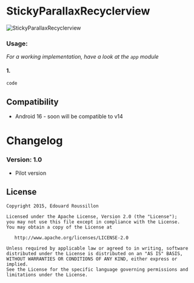 # StickyParallaxRecyclerview

![StickyParallaxRecyclerview](https://raw.githubusercontent.com/Douvi/StickyParallaxRecyclerview/master/demo.gif)

### Usage:

*For a working implementation, have a look at the ```app``` module*

#### 	1.  

```	
code
```


## Compatibility
  
  * Android 16 - soon will be compatible to v14

# Changelog

### Version: 1.0

  * Pilot version

## License

    Copyright 2015, Edouard Roussillon

    Licensed under the Apache License, Version 2.0 (the "License");
    you may not use this file except in compliance with the License.
    You may obtain a copy of the License at

       http://www.apache.org/licenses/LICENSE-2.0

    Unless required by applicable law or agreed to in writing, software
    distributed under the License is distributed on an "AS IS" BASIS,
    WITHOUT WARRANTIES OR CONDITIONS OF ANY KIND, either express or implied.
    See the License for the specific language governing permissions and
    limitations under the License.
